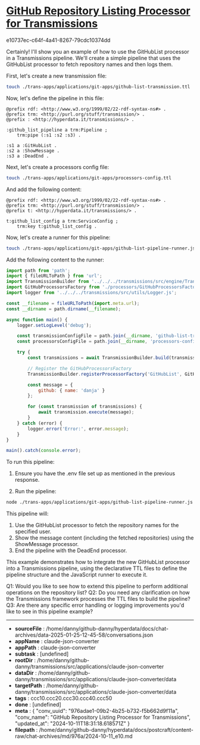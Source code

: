 # [GitHub Repository Listing Processor for Transmissions](https://claude.ai/chat/976adae1-09b2-4b25-b732-f5b662d9f11a)

e10737ec-c64f-4a41-8267-79cdc10374dd

 Certainly! I'll show you an example of how to use the GitHubList processor in a Transmissions pipeline. We'll create a simple pipeline that uses the GitHubList processor to fetch repository names and then logs them.

First, let's create a new transmission file:

```sh
touch ./trans-apps/applications/git-apps/github-list-transmission.ttl
```

Now, let's define the pipeline in this file:

```turtle
@prefix rdf: <http://www.w3.org/1999/02/22-rdf-syntax-ns#> .
@prefix trm: <http://purl.org/stuff/transmission/> .
@prefix : <http://hyperdata.it/transmissions/> .

:github_list_pipeline a trm:Pipeline ;
    trm:pipe (:s1 :s2 :s3) .

:s1 a :GitHubList .
:s2 a :ShowMessage .
:s3 a :DeadEnd .
```

Next, let's create a processors config file:

```sh
touch ./trans-apps/applications/git-apps/processors-config.ttl
```

And add the following content:

```turtle
@prefix rdf: <http://www.w3.org/1999/02/22-rdf-syntax-ns#> .
@prefix trm: <http://purl.org/stuff/transmission/> .
@prefix t: <http://hyperdata.it/transmissions/> .

t:github_list_config a trm:ServiceConfig ;
    trm:key t:github_list_config .
```

Now, let's create a runner for this pipeline:

```sh
touch ./trans-apps/applications/git-apps/github-list-pipeline-runner.js
```

Add the following content to the runner:

```javascript
import path from 'path';
import { fileURLToPath } from 'url';
import TransmissionBuilder from '../../../transmissions/src/engine/TransmissionBuilder.js';
import GitHubProcessorsFactory from './processors/GitHubProcessorsFactory.js';
import logger from '../../../transmissions/src/utils/Logger.js';

const __filename = fileURLToPath(import.meta.url);
const __dirname = path.dirname(__filename);

async function main() {
    logger.setLogLevel('debug');

    const transmissionConfigFile = path.join(__dirname, 'github-list-transmission.ttl');
    const processorsConfigFile = path.join(__dirname, 'processors-config.ttl');

    try {
        const transmissions = await TransmissionBuilder.build(transmissionConfigFile, processorsConfigFile);

        // Register the GitHubProcessorsFactory
        TransmissionBuilder.registerProcessorFactory('GitHubList', GitHubProcessorsFactory);

        const message = {
            github: { name: 'danja' }
        };

        for (const transmission of transmissions) {
            await transmission.execute(message);
        }
    } catch (error) {
        logger.error('Error:', error.message);
    }
}

main().catch(console.error);
```

To run this pipeline:

1. Ensure you have the .env file set up as mentioned in the previous response.

2. Run the pipeline:

```sh
node ./trans-apps/applications/git-apps/github-list-pipeline-runner.js
```

This pipeline will:
1. Use the GitHubList processor to fetch the repository names for the specified user.
2. Show the message content (including the fetched repositories) using the ShowMessage processor.
3. End the pipeline with the DeadEnd processor.

This example demonstrates how to integrate the new GitHubList processor into a Transmissions pipeline, using the declarative TTL files to define the pipeline structure and the JavaScript runner to execute it.

Q1: Would you like to see how to extend this pipeline to perform additional operations on the repository list?
Q2: Do you need any clarification on how the Transmissions framework processes the TTL files to build the pipeline?
Q3: Are there any specific error handling or logging improvements you'd like to see in this pipeline example?

---

* **sourceFile** : /home/danny/github-danny/hyperdata/docs/chat-archives/data-2025-01-25-12-45-58/conversations.json
* **appName** : claude-json-converter
* **appPath** : claude-json-converter
* **subtask** : [undefined]
* **rootDir** : /home/danny/github-danny/transmissions/src/applications/claude-json-converter
* **dataDir** : /home/danny/github-danny/transmissions/src/applications/claude-json-converter/data
* **targetPath** : /home/danny/github-danny/transmissions/src/applications/claude-json-converter/data
* **tags** : ccc10.ccc20.ccc30.ccc40.ccc50
* **done** : [undefined]
* **meta** : {
  "conv_uuid": "976adae1-09b2-4b25-b732-f5b662d9f11a",
  "conv_name": "GitHub Repository Listing Processor for Transmissions",
  "updated_at": "2024-10-11T18:31:18.618571Z"
}
* **filepath** : /home/danny/github-danny/hyperdata/docs/postcraft/content-raw/chat-archives/md/976a/2024-10-11_e10.md